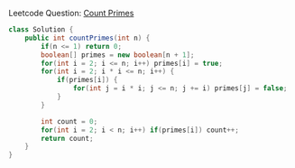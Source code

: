 Leetcode Question: [Count Primes](https://leetcode.com/problems/count-primes/)

```java
class Solution {
    public int countPrimes(int n) {
        if(n <= 1) return 0;
        boolean[] primes = new boolean[n + 1];
        for(int i = 2; i <= n; i++) primes[i] = true;
        for(int i = 2; i * i <= n; i++) {
            if(primes[i]) {
                for(int j = i * i; j <= n; j += i) primes[j] = false;
            }
        }

        int count = 0;
        for(int i = 2; i < n; i++) if(primes[i]) count++;
        return count;
    }
}
```
